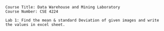     Course Title: Data Warehouse and Mining Laboratory
    Course Number: CSE 4224
    
    Lab 1: Find the mean & standard Deviation of given images and write the values in excel sheet.
    